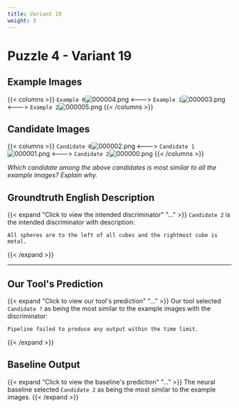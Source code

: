 ```yaml
---
title: Variant 19
weight: 3
---
```


# Puzzle 4 - Variant 19

## Example Images
{{< columns >}}
`Example 0`![000004.png](/clevr-variants/devoicing/fovariant-19/render/images/CLEVR_val_000004.png)
<--->
`Example 1`![000003.png](/clevr-variants/devoicing/fovariant-19/render/images/CLEVR_val_000003.png)
<--->
`Example 2`![000005.png](/clevr-variants/devoicing/fovariant-19/render/images/CLEVR_val_000005.png)
{{< /columns >}}

## Candidate Images
{{< columns >}}
`Candidate 0`![000002.png](/clevr-variants/devoicing/fovariant-19/render/images/CLEVR_val_000002.png)
<--->
`Candidate 1`![000001.png](/clevr-variants/devoicing/fovariant-19/render/images/CLEVR_val_000001.png)
<--->
`Candidate 2`![000000.png](/clevr-variants/devoicing/fovariant-19/render/images/CLEVR_val_000000.png)
{{< /columns >}}

*Which candidate among the above candidates is most similar to all the example images? Explain why.*

## Groundtruth English Description

{{< expand "Click to view the intended discriminator" "..." >}}
`Candidate 2` is the intended discriminator with description:
```plaintext 
All spheres are to the left of all cubes and the rightmost cube is metal.
```
{{< /expand >}}

---



## Our Tool's Prediction

{{< expand "Click to view our tool's prediction" "..." >}}
Our tool selected `Candidate ?` as being the most similar to the example images with the discriminator:
```plaintext
Pipeline failed to produce any output within the time limit.
```
{{< /expand >}}



## Baseline Output

{{< expand "Click to view the baseline's prediction" "..." >}}
The neural baseline selected `Candidate 2` as being the most similar to the example images.
{{< /expand >}}

